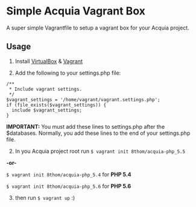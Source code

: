 # Simple Acquia Vagrant Box
A super simple Vagrantfile to setup a vagrant box for your Acquia project.

## Usage

  1. Install [VirtualBox](https://www.virtualbox.org/wiki/Downloads) & [Vagrant](https://www.vagrantup.com/downloads.html)

  2. Add the following to your settings.php file:

  ```
  /**
   * Include vagrant settings.
   */
  $vagrant_settings = '/home/vagrant/vagrant.settings.php';
  if (file_exists($vagrant_settings)) {
    include $vagrant_settings;
  }
  ```

  **IMPORTANT:** You must add these lines to settings.php after the
  $databases. Normally, you add these lines to the end of your
  settings.php file.

  2. In you Acquia project root run `$ vagrant init 8thom/acquia-php_5.5`

  **-or-**

  `$ vagrant init 8thom/acquia-php_5.4` for **PHP 5.4**

  `$ vagrant init 8thom/acquia-php_5.6` for **PHP 5.6**

  3. then run `$ vagrant up` :)
